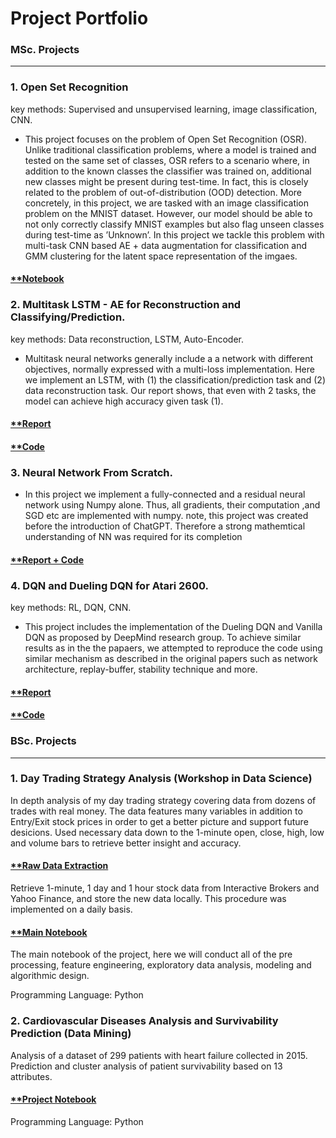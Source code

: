# Project Portfolio
### MSc. Projects
---
### 1. Open Set Recognition 


key methods: Supervised and unsupervised learning, image classification, CNN.
- This project focuses on the problem of Open Set Recognition (OSR). Unlike traditional classification problems, where a model is trained and tested on the same set of classes, OSR refers to a scenario where, in addition to the known classes the classifier was trained on, additional new classes might be present during test-time. In fact, this is closely related to the problem of out-of-distribution (OOD) detection.
More concretely, in this project, we are tasked with an image classification problem on the MNIST dataset. However, our model should be able to not only correctly classify MNIST examples but also flag unseen classes during test-time as ’Unknown’. In this project we tackle this problem with multi-task CNN based AE + data augmentation for classification and GMM clustering for the latent space representation of the imgaes.

#### [**Notebook](https://github.com/zoxfog/OSR/blob/main/GMDL,_Project,.ipynb)


### 2. Multitask LSTM - AE for Reconstruction and Classifying/Prediction. 
key methods: Data reconstruction, LSTM, Auto-Encoder.
- Multitask neural networks generally include a a network with different objectives, normally expressed with a multi-loss implementation. Here we implement an LSTM, with (1)  the classification/prediction task and (2) data reconstruction task. Our report shows, that even with 2 tasks, the model can achieve high accuracy given task (1).

#### [**Report](https://github.com/zoxfog/MSc-projects/blob/main/hw2-DL/HW%202%20-%20report.pdf)
#### [**Code](https://github.com/zoxfog/MSc-projects/tree/main/hw2-DL)

### 3. Neural Network From Scratch. 
- In this project we implement a fully-connected and a residual neural network using Numpy alone. Thus, all gradients, their computation ,and SGD etc are implemented with numpy. note, this project was created before the introduction of ChatGPT. Therefore a strong mathemtical understanding of NN was required for its completion

#### [**Report + Code](https://github.com/zoxfog/MSc-projects/blob/main/DL%20-hm1/Home%20Assignment%201%20(3).pdf)

### 4. DQN and Dueling DQN for Atari 2600.
key methods: RL, DQN, CNN.
- This project includes the implementation of the Dueling DQN and Vanilla DQN as proposed by DeepMind research group. To achieve similar results as in the the papaers, we attempted to reproduce the code using similar mechanism as described  in the original papers such as network architecture, replay-buffer, stability technique and more.

#### [**Report](https://github.com/zoxfog/MSc-projects/blob/main/project%20RL/Project%20Description.pdf)
#### [**Code](https://github.com/zoxfog/MSc-projects/blob/main/project%20RL/learn_new.py)


### BSc. Projects
---
### 1. Day Trading Strategy Analysis (Workshop in Data Science) 
In depth analysis of my day trading strategy covering data from dozens of trades with real money. The data features many variables in addition to Entry/Exit stock prices in order to get a better picture and support future desicions. Used necessary data down to the 1-minute open, close, high, low and volume bars to retrieve better insight and accuracy.


#### [**Raw Data Extraction](https://nbviewer.jupyter.org/github/zoxfog/Day-Trading-Analysis-2/blob/main/Raw_Data_Extraction.ipynb) 
Retrieve 1-minute, 1 day and 1 hour stock data from Interactive Brokers and Yahoo Finance, and store the new data locally. This procedure was implemented on a daily basis. 
#### [**Main Notebook](https://nbviewer.org/github/zoxfog/Day-Trading-Analysis-2/blob/e36a20c2cb53c4e91430cc714308178c423f64e6/main.ipynb)
The main notebook of the project, here we will conduct all of the pre processing, feature engineering, exploratory data analysis, modeling and algorithmic design.


Programming Language: Python


### 2. Cardiovascular Diseases Analysis and Survivability Prediction (Data Mining) 

Analysis of a dataset of 299 patients with heart failure collected in 2015. Prediction and cluster analysis of patient survivability based on 13 attributes.

#### [**Project Notebook](https://nbviewer.jupyter.org/github/zoxfog/Cardiovascular-Diseases/blob/main/Cardiovascular%20Diseases.ipynb)


Programming Language: Python



